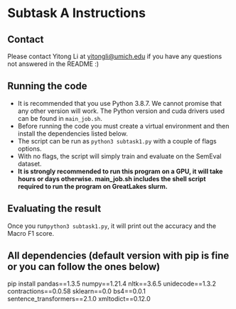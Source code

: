# Subtask A Instructions
## Contact
Please contact Yitong Li at yitongli@umich.edu if you have any questions not answered in the README :)

## Running the code
- It is recommended that you use Python 3.8.7. We cannot promise that any other version will work. The Python version and cuda drivers used can be found in `main_job.sh`.
- Before running the code you must create a virtual environment and then install the dependencies listed below.
- The script can be run as `python3 subtask1.py` with a couple of flags options.
- With no flags, the script will simply train and evaluate on the SemEval dataset.
- **It is strongly recommended to run this program on a GPU, it will take hours or days otherwise. main_job.sh includes the shell script required to run the program on GreatLakes slurm.** 

## Evaluating the result
Once you run`python3 subtask1.py`, it will print out the accuracy and the Macro F1 score.
## All dependencies (default version with pip is fine or you can follow the ones below)
pip install pandas==1.3.5
numpy==1.21.4 
nltk==3.6.5
unidecode==1.3.2 
contractions==0.0.58 
sklearn==0.0 
bs4==0.0.1  
sentence_transformers==2.1.0 
xmltodict==0.12.0